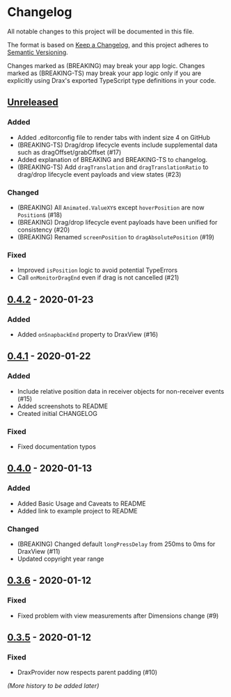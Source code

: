 # Changelog
All notable changes to this project will be documented in this file.

The format is based on [Keep a Changelog](https://keepachangelog.com/en/1.0.0/),
and this project adheres to [Semantic Versioning](https://semver.org/).

Changes marked as (BREAKING) may break your app logic. Changes marked as (BREAKING-TS) may break your app logic only if you are explicitly using Drax's exported TypeScript type definitions in your code.

## [Unreleased]
### Added
- Added .editorconfig file to render tabs with indent size 4 on GitHub
- (BREAKING-TS) Drag/drop lifecycle events include supplemental data such as dragOffset/grabOffset (#17)
- Added explanation of BREAKING and BREAKING-TS to changelog.
- (BREAKING-TS) Add `dragTranslation` and `dragTranslationRatio` to drag/drop lifecycle event payloads and view states (#23)

### Changed
- (BREAKING) All `Animated.ValueXY`s except `hoverPosition` are now `Position`s (#18)
- (BREAKING) Drag/drop lifecycle event payloads have been unified for consistency (#20)
- (BREAKING) Renamed `screenPosition` to `dragAbsolutePosition` (#19)

### Fixed
- Improved `isPosition` logic to avoid potential TypeErrors
- Call `onMonitorDragEnd` even if drag is not cancelled (#21)

## [0.4.2] - 2020-01-23
### Added
- Added `onSnapbackEnd` property to DraxView (#16)

## [0.4.1] - 2020-01-22
### Added
- Include relative position data in receiver objects for non-receiver events (#15)
- Added screenshots to README
- Created initial CHANGELOG

### Fixed
- Fixed documentation typos

## [0.4.0] - 2020-01-13
### Added
- Added Basic Usage and Caveats to README
- Added link to example project to README

### Changed
- (BREAKING) Changed default `longPressDelay` from 250ms to 0ms for DraxView (#11)
- Updated copyright year range

## [0.3.6] - 2020-01-12
### Fixed
- Fixed problem with view measurements after Dimensions change (#9)

## [0.3.5] - 2020-01-12
### Fixed
- DraxProvider now respects parent padding (#10)

*(More history to be added later)*

[Unreleased]: https://github.com/nuclearpasta/react-native-drax/compare/v0.4.2...HEAD
[0.4.2]: https://github.com/nuclearpasta/react-native-drax/compare/v0.4.1...v0.4.2
[0.4.1]: https://github.com/nuclearpasta/react-native-drax/compare/v0.4.0...v0.4.1
[0.4.0]: https://github.com/nuclearpasta/react-native-drax/compare/v0.3.6...v0.4.0
[0.3.6]: https://github.com/nuclearpasta/react-native-drax/compare/v0.3.5...v0.3.6
[0.3.5]: https://github.com/nuclearpasta/react-native-drax/compare/v0.3.4...v0.3.5
